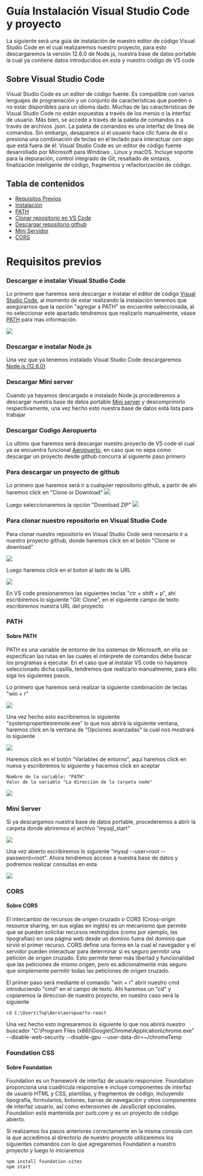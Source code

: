 # Guía Instalación Visual Studio Code y proyecto

La siguiente será una guía de instalación de nuestro editor de código Visual Studio Code en el cual realizaremos nuestro proyecto, para esto descargaremos la versión 12.6.0 de Node.js, nuestra base de datos portable la cual ya contiene datos introducidos en esta y nuestro código de VS code


## Sobre Visual Studio Code

Visual Studio Code es un editor de código fuente. Es compatible con varios lenguajes de programación y un conjunto de características que pueden o no estar disponibles para un idioma dado. Muchas de las características de Visual Studio Code no están expuestas a través de los menús o la interfaz de usuario. Más bien, se accede a través de la paleta de comandos o a través de archivos .json. La paleta de comandos es una interfaz de línea de comandos. Sin embargo, desaparece si el usuario hace clic fuera de él o presiona una combinación de teclas en el teclado para interactuar con algo que está fuera de él. Visual Studio Code es un editor de código fuente desarrollado por Microsoft para Windows , Linux y macOS. Incluye soporte para la depuración, control integrado de Git, resaltado de sintaxis, finalización inteligente de código, fragmentos y refactorización de código.


## Tabla de contenidos


<!--ts-->
   * [Requisitos Previos](#Requisitos-previos)
   * [Instalación](#Instalación)
   * [PATH](#PATH)
   * [Clonar repositorio en VS Code](#Para-clonar-nuestro-repositorio-en-Visual-Studio-Code)
   * [Descargar repositorio github](#Para-descargar-un-proyecto-de-github)
   * [Mini Servidor](#Mini-Server)
   * [CORS](#CORS)
<!--te-->



# Requisitos previos

### Descargar e instalar Visual Studio Code
Lo primero que haremos será descargar e instalar el editor de código [Visual Studio Code](https://code.visualstudio.com/Download), al momento de estar realizando la instalación tenemos que asegurarnos que la opción "agregar a PATH" se encuentre seleccionada, al no seleccionar este apartado tendremos que realizarlo manualmente, véase [PATH](#PATH) para mas información.

<img src="https://raw.githubusercontent.com/Blueshadow58/aeropuerto-react/master/Imagenes%20github/PATH/Screenshot_6.png">

### Descargar e instalar Node.js
Una vez que ya tenemos instalado Visual Studio Code descargaremos [Node.js (12.6.0)](https://nodejs.org/es/)

### Descargar Mini server
Cuando ya hayamos descargado e instalado Node.js procederemos a descargar nuestra base de datos portable [Mini server](https://github.com/JoanneCentos/Mini-Server) y descomprimirlo respectivamente, una vez hecho esto nuestra base de datos está lista para trabajar

### Descargar Codigo Aeropuerto
Lo ultimo que haremos será descargar nuestro proyecto de VS code el cual ya se encuentra funcional [Aeropuerto](https://github.com/Blueshadow58/aeropuerto-java), en caso que no sepa como descargar un proyecto desde github concurra al siguiente paso primero


### Para descargar un proyecto de github
Lo primero que haremos será ir a cualquier repositorio github, a partir de ahí haremos click en "Clone or Download"
<img src="https://raw.githubusercontent.com/Blueshadow58/aeropuerto-react/master/Imagenes%20github/Descargar%20repositorio%20desde%20github/Screenshot_1.png">

Luego seleccionaremos la opción "Download ZIP"
<img src="https://raw.githubusercontent.com/Blueshadow58/aeropuerto-react/master/Imagenes%20github/Descargar%20repositorio%20desde%20github/Screenshot_2.png">


### Para clonar nuestro repositorio en Visual Studio Code
Para clonar nuestro repositorio en Visual Studio Code será necesario ir a nuestro proyecto github, donde haremos click en el botón "Clone or download"

<img src="https://raw.githubusercontent.com/Blueshadow58/aeropuerto-react/master/Imagenes%20github/Clonar%20repositorio%20desde%20github%20a%20VSC/Screenshot_1.png">

Luego haremos click en el boton al lado de la URL

<img src="https://raw.githubusercontent.com/Blueshadow58/aeropuerto-react/master/Imagenes%20github/Clonar%20repositorio%20desde%20github%20a%20VSC/Screenshot_2.png">

En VS code presionaremos las siguientes teclas "ctr + shift + p", ahí escribiremos lo siguiente "Git: Clone", en el siguiente campo de texto escribiremos nuestra URL del proyecto
<img src="">


### PATH

#### Sobre PATH
PATH es una variable de entorno de los sistemas de Microsoft, en ella se especifican las rutas en las cuales el intérprete de comandos debe buscar los programas a ejecutar. En el caso que al instalar VS code no hayamos seleccionado dicha casilla, tendremos que realizarlo manualmente, para ello siga los siguientes pasos.

Lo primero que haremos será realizar la siguiente combinación de teclas "win + r"

<img src="https://raw.githubusercontent.com/Blueshadow58/aeropuerto-react/master/Imagenes%20github/PATH/Screenshot_1.png">

Una vez hecho esto escribiremos lo siguiente "systempropertiesremote.exe" lo que nos abrirá la siguiente ventana, haremos click en la ventana de "Opciones avanzadas" la cual nos mostrará lo siguiente

<img src="https://raw.githubusercontent.com/Blueshadow58/aeropuerto-react/master/Imagenes%20github/PATH/Screenshot_2.png">

Haremos click en el botón "Variables de entorno", aquí haremos click en nueva y escribiremos lo siguiente y hacemos click en aceptar

    Nombre de la variable: "PATH"
    Valor de la variable "La dirección de la carpeta node"

<img src="https://raw.githubusercontent.com/Blueshadow58/aeropuerto-react/master/Imagenes%20github/PATH/Screenshot_3.png">


### Mini Server
Si ya descargamos nuestra base de datos portable, procederemos a abrir la carpeta donde abriremos el archivo "mysql_start" 

<img src="https://raw.githubusercontent.com/Blueshadow58/aeropuerto-react/master/Imagenes%20github/Mini%20Server/Screenshot_3.png">

Una vez abierto escribiremos lo siguiente "mysql --user=root --password=root". Ahora tendremos acceso a nuestra base de datos y podremos realizar consultas en esta

<img src="https://raw.githubusercontent.com/Blueshadow58/aeropuerto-react/master/Imagenes%20github/Mini%20Server/Screenshot_1.png">


### CORS

#### Sobre CORS
El intercambio de recursos de origen cruzado o CORS (Cross-origin resource sharing, en sus siglas en inglés) es un mecanismo que permite que se puedan solicitar recursos restringidos (como por ejemplo, las tipografías) en una página web desde un dominio fuera del dominio que sirvió el primer recurso. CORS define una forma en la cual el navegador y el servidor pueden interactuar para determinar si es seguro permitir una petición de origen cruzado. Esto permite tener más libertad y funcionalidad que las peticiones de mismo origen, pero es adicionalmente más seguro que simplemente permitir todas las peticiones de origen cruzado.

El primer paso será mediante el comando "win + r" abrir nuestro cmd introduciendo "cmd" en el campo de texto. Ahí haremos un "cd" y copiaremos la direccion de nuestro proyecto, en nuestro caso será la siguiente

    cd C:\Users\Top\Aero\aeropuerto-react
    
Una vez hecho esto ingresaremos lo siguiente lo que nos abrirá nuestro buscador
"C:\Program Files (x86)\Google\Chrome\Application\chrome.exe" --disable-web-security --disable-gpu --user-data-dir=~/chromeTemp

### Foundation CSS

#### Sobre Foundation
Foundation es un framework de interfaz de usuario responsive. Foundation proporciona una cuadrícula responsive e incluye componentes de interfaz de usuario HTML y CSS, plantillas, y fragmentos de código, incluyendo tipografía, formularios, botones, barras de navegación y otros componentes de interfaz usuario, así como extensiones de JavaScript opcionales. Foundation está mantenida por zurb.com y es un proyecto de código abierto.

Si realizamos los pasos anteriores correctamente en la misma consola con la que accedimos al directorio de nuestro proyecto utilizaremos los siguientes comandos con lo que agregaremos Foundation a nuestro proyecto y luego lo iniciaremos

    npm install foundation-sites
    npm start

